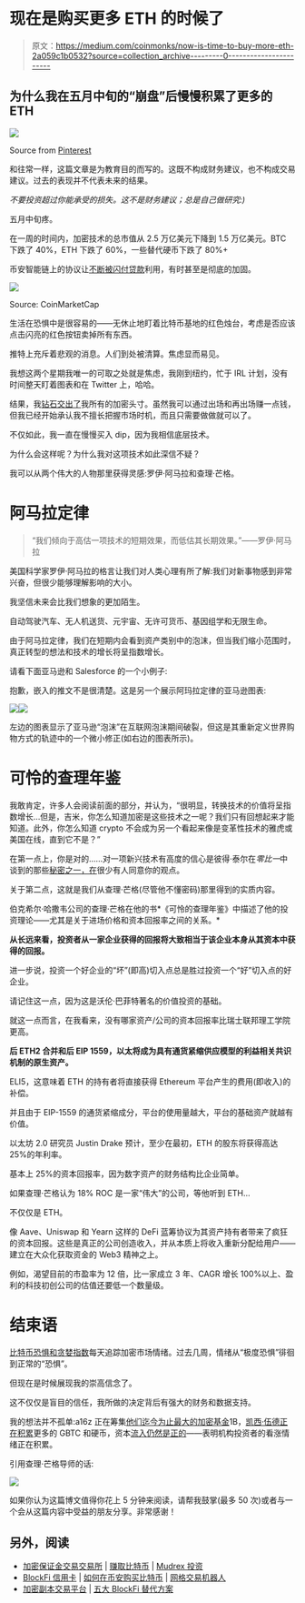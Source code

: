 # 现在是购买更多 ETH 的时候了

> 原文：<https://medium.com/coinmonks/now-is-time-to-buy-more-eth-2a059c1b0532?source=collection_archive---------0----------------------->

## 为什么我在五月中旬的“崩盘”后慢慢积累了更多的 ETH

![](img/1a504181d6ddd81066e7f72ef19ab7e0.png)

Source from [Pinterest](https://www.pinterest.com/pin/92746073559949696/)

和往常一样，这篇文章是为教育目的而写的。这既不构成财务建议，也不构成交易建议。过去的表现并不代表未来的结果。

*不要投资超过你能承受的损失。这不是财务建议；总是自己做研究:)*

五月中旬疼。

在一周的时间内，加密技术的总市值从 2.5 万亿美元下降到 1.5 万亿美元。BTC 下跌了 40%，ETH 下跌了 60%，一些替代硬币下跌了 80%+

币安智能链上的协议让[不断被闪付贷款](https://cryptobriefing.com/another-security-attack-binance-smart-chain/)利用，有时甚至是彻底的加固。

![](img/30fe57bcb78c8b5b9541c0d7d8260983.png)

Source: CoinMarketCap

生活在恐惧中是很容易的——无休止地盯着比特币基地的红色烛台，考虑是否应该点击闪亮的红色按钮卖掉所有东西。

推特上充斥着悲观的消息。人们到处被清算。焦虑显而易见。

我想这两个星期我唯一的可取之处就是焦虑，我刚到纽约，忙于 IRL 计划，没有时间整天盯着图表和在 Twitter 上，哈哈。

结果，我[钻石交出了](https://www.cyberdefinitions.com/definitions/DIAMOND_HANDS.html)我所有的加密头寸。虽然我可以通过出场和再出场赚一点钱，但我已经开始承认我不擅长把握市场时机，而且只需要做做就可以了。

不仅如此，我一直在慢慢买入 dip，因为我相信底层技术。

为什么会这样呢？为什么我对这项技术如此深信不疑？

我可以从两个伟大的人物那里获得灵感:罗伊·阿马拉和查理·芒格。

# 阿马拉定律

> “我们倾向于高估一项技术的短期效果，而低估其长期效果。”——罗伊·阿马拉

美国科学家罗伊·阿马拉的格言让我们对人类心理有所了解:我们对新事物感到非常兴奋，但很少能够理解影响的大小。

我坚信未来会比我们想象的更加陌生。

自动驾驶汽车、无人机送货、元宇宙、无许可货币、基因组学和无限生命。

由于阿马拉定律，我们在短期内会看到资产类别中的泡沫，但当我们缩小范围时，真正转型的想法和技术的增长将呈指数增长。

请看下面亚马逊和 Salesforce 的一个小例子:

抱歉，嵌入的推文不是很清楚。这是另一个展示阿玛拉定律的亚马逊图表:

![](img/6bb6c071e132d69c3a628f546f2b8d72.png)![](img/21d6bd6d33f5ec96b4d6942593e87f66.png)

左边的图表显示了亚马逊“泡沫”在互联网泡沫期间破裂，但这是其重新定义世界购物方式的轨迹中的一个微小修正(如右边的图表所示)。

# 可怜的查理年鉴

我敢肯定，许多人会阅读前面的部分，并认为，“很明显，转换技术的价值将呈指数增长…但是，吉米，你怎么知道加密是这些技术之一呢？我们只有回想起来才能知道。此外，你怎么知道 crypto 不会成为另一个看起来像是变革性技术的雅虎或美国在线，直到它不是？”

在第一点上，你是对的……对一项新兴技术有高度的信心是彼得·泰尔在*零比一*中谈到的那些[秘密之一，在](https://coffeeandjunk.com/peter-thiel-secrets/)很少有人同意你的观点。

关于第二点，这就是我们从查理·芒格(尽管他不懂密码)那里得到的实质内容。

伯克希尔·哈撒韦公司的查理·芒格在他的书*《可怜的查理年鉴》中描述了他的投资理论——尤其是关于进场价格和资本回报率之间的关系。*

**从长远来看，投资者从一家企业获得的回报将大致相当于该企业本身从其资本中获得的回报。**

进一步说，投资一个好企业的“坏”(即高)切入点总是胜过投资一个“好”切入点的好企业。

请记住这一点，因为这是沃伦·巴菲特著名的价值投资的基础。

就这一点而言，在我看来，没有哪家资产/公司的资本回报率比瑞士联邦理工学院更高。

**后 ETH2 合并和后 EIP 1559，以太将成为具有通货紧缩供应模型的利益相关共识机制的原生资产。**

ELI5，这意味着 ETH 的持有者将直接获得 Ethereum 平台产生的费用(即收入)的补偿。

并且由于 EIP-1559 的通货紧缩成分，平台的使用量越大，平台的基础资产就越有价值。

以太坊 2.0 研究员 Justin Drake 预计，至少在最初，ETH 的股东将获得高达 25%的年利率。

基本上 25%的资本回报率，因为数字资产的财务结构比企业简单。

如果查理·芒格认为 18% ROC 是一家“伟大”的公司，等他听到 ETH…

不仅仅是 ETH。

像 Aave、Uniswap 和 Yearn 这样的 DeFi 蓝筹协议为其资产持有者带来了疯狂的资本回报。这些是真正的公司创造收入，并从本质上将收入重新分配给用户——建立在大众化获取资金的 Web3 精神之上。

例如，渴望目前的市盈率为 12 倍，比一家成立 3 年、CAGR 增长 100%以上、盈利的科技初创公司的估值还要低一个数量级。

# 结束语

[比特币恐惧和贪婪指数](https://twitter.com/BitcoinFear)每天追踪加密市场情绪。过去几周，情绪从“极度恐惧”徘徊到正常的“恐惧”。

但现在是时候展现我的崇高信念了。

这不仅仅是盲目的信任，我所做的决定背后有强大的财务和数据支持。

我的想法并不孤单:a16z 正在筹集[他们迄今为止最大的加密基金](https://news.bitcoin.com/andreessen-horowitz-discusses-raising-third-crypto-fund-to-2-billion-sources-say/)1B，[凯西·伍德正在积累](https://www.barrons.com/articles/cathie-wood-ark-invest-bought-coinbase-bitcoin-51621630885)更多的 GBTC 和硬币，资本[流入仍然是正的](https://cointelegraph.com/news/unprecedented-capital-inflows-into-bitcoin-remove-12k-btc-from-coinbase-in-an-hour)——表明机构投资者的看涨情绪正在积累。

引用查理·芒格导师的话:

![](img/5158bbd38f8554b8829f01521a1e3f84.png)

如果你认为这篇博文值得你花上 5 分钟来阅读，请帮我鼓掌(最多 50 次)或者与一个会从这篇内容中受益的朋友分享。非常感谢！

## 另外，阅读

*   [加密保证金交易交易所](/coinmonks/crypto-margin-trading-exchanges-428b1f7ad108) | [赚取比特币](/coinmonks/earn-bitcoin-6e8bd3c592d9) | [Mudrex 投资](https://blog.coincodecap.com/mudrex-invest-review-the-best-way-to-invest-in-crypto)
*   [BlockFi 信用卡](https://blog.coincodecap.com/blockfi-credit-card) | [如何在币安购买比特币](https://blog.coincodecap.com/buy-bitcoin-binance) | [网格交易机器人](https://blog.coincodecap.com/grid-trading)
*   [加密副本交易平台](/coinmonks/top-10-crypto-copy-trading-platforms-for-beginners-d0c37c7d698c) | [五大 BlockFi 替代方案](https://blog.coincodecap.com/blockfi-alternatives)